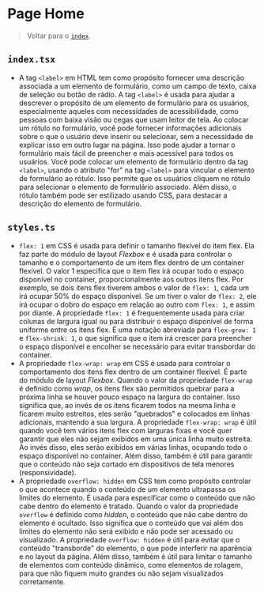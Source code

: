 # Page Home

> Voltar para o [`index`](./%40index.md).

## `index.tsx`

- A tag `<label>` em HTML tem como propósito fornecer uma descrição associada a um elemento de formulário, como um campo de texto, caixa de seleção ou botão de rádio. A tag `<label>` é usada para ajudar a descrever o propósito de um elemento de formulário para os usuários, especialmente aqueles com necessidades de acessibilidade, como pessoas com baixa visão ou cegas que usam leitor de tela. Ao colocar um rótulo no formulário, você pode fornecer informações adicionais sobre o que o usuário deve inserir ou selecionar, sem a necessidade de explicar isso em outro lugar na página. Isso pode ajudar a tornar o formulário mais fácil de preencher e mais acessível para todos os usuários. Você pode colocar um elemento de formulário dentro da tag `<label>`, usando o atributo "for" na tag `<label>` para vincular o elemento de formulário ao rótulo. Isso permite que os usuários cliquem no rótulo para selecionar o elemento de formulário associado. Além disso, o rótulo também pode ser estilizado usando CSS, para destacar a descrição do elemento de formulário.

## `styles.ts`

- `flex: 1` em CSS é usada para definir o tamanho flexível do item flex. Ela faz parte do módulo de layout _Flexbox_ e é usada para controlar o tamanho e o comportamento de um item flex dentro de um container flexível. O valor 1 especifica que o item flex irá ocupar todo o espaço disponível no container, proporcionalmente aos outros itens flex. Por exemplo, se dois itens flex tiverem ambos o valor de `flex: 1`, cada um irá ocupar 50% do espaço disponível. Se um tiver o valor de `flex: 2`, ele irá ocupar o dobro do espaço em relação ao outro com `flex: 1`, e assim por diante. A propriedade `flex: 1` é frequentemente usada para criar colunas de largura igual ou para distribuir o espaço disponível de forma uniforme entre os itens flex. É uma notação abreviada para `flex-grow: 1` e `flex-shrink: 1`, o que significa que o item irá crescer para preencher o espaço disponível e encolher se necessário para evitar transbordar do container.
- A propriedade `flex-wrap: wrap` em CSS é usada para controlar o comportamento dos itens flex dentro de um container flexível. É parte do módulo de layout _Flexbox_. Quando o valor da propriedade `flex-wrap` é definido como _wrap_, os itens flex são permitidos quebrar para a próxima linha se houver pouco espaço na largura do container. Isso significa que, ao invés de os itens ficarem todos na mesma linha e ficarem muito estreitos, eles serão "quebrados" e colocados em linhas adicionais, mantendo a sua largura. A propriedade `flex-wrap: wrap` é útil quando você tem vários itens flex com larguras fixas e você quer garantir que eles não sejam exibidos em uma única linha muito estreita. Ao invés disso, eles serão exibidos em várias linhas, ocupando todo o espaço disponível no container. Além disso, também é útil para garantir que o conteúdo não seja cortado em dispositivos de tela menores (responsividade).
- A propriedade `overflow: hidden` em CSS tem como propósito controlar o que acontece quando o conteúdo de um elemento ultrapassa os limites do elemento. É usada para especificar como o conteúdo que não cabe dentro do elemento é tratado. Quando o valor da propriedade `overflow` é definido como _hidden_, o conteúdo que não cabe dentro do elemento é ocultado. Isso significa que o conteúdo que vai além dos limites do elemento não será exibido e não pode ser acessado ou visualizado. A propriedade `overflow: hidden` é útil para evitar que o conteúdo "transborde" do elemento, o que pode interferir na aparência e no layout da página. Além disso, também é útil para limitar o tamanho de elementos com conteúdo dinâmico, como elementos de rolagem, para que não fiquem muito grandes ou não sejam visualizados corretamente.
